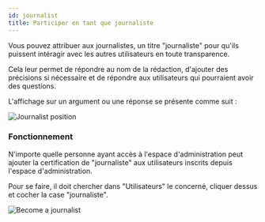 ```yaml
---
id: journalist
title: Participer en tant que journaliste
---
```


Vous pouvez attribuer aux journalistes, un titre "journaliste" pour qu'ils puissent intéragir avec les autres utilisateurs en toute transparence. 

Cela leur permet de répondre au nom de la rédaction, d'ajouter des précisions si nécessaire et de répondre aux utilisateurs qui pourraient avoir des questions. 

L'affichage sur un argument ou une réponse se présente comme suit : 

![Journalist position](/img/journalist.png)

### Fonctionnement 

N'importe quelle personne ayant accès à l'espace d'administration peut ajouter la certification de "journaliste" aux utilisateurs inscrits depuis l'espace d'administration. 

Pour se faire, il doit chercher dans "Utilisateurs" le concerné, cliquer dessus et cocher la case "journaliste". 

![Become a journalist](/img/journalistadmin.png)
